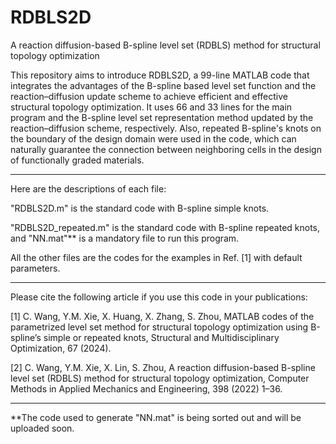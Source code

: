 # RDBLS2D
A reaction diffusion-based B-spline level set (RDBLS) method for structural topology optimization

This repository aims to introduce RDBLS2D, a 99-line MATLAB code that integrates the advantages of the B-spline based level set function and the reaction–diffusion update scheme to achieve efficient and effective structural topology optimization. It uses 66 and 33 lines for the main program and the B-spline level set representation method updated by the reaction–diffusion scheme, respectively. Also, repeated B-spline's knots on the boundary of the design domain were used in the code, which can naturally guarantee the connection between neighboring cells in the design of functionally graded materials.

---------------------------------------------------------------------------------------------------------------------------------
Here are the descriptions of each file:

"RDBLS2D.m" is the standard code with B-spline simple knots.

"RDBLS2D_repeated.m" is the standard code with B-spline repeated knots, and "NN.mat"** is a mandatory file to run this program.

All the other files are the codes for the examples in Ref. [1] with default parameters.

---------------------------------------------------------------------------------------------------------------------------------
Please cite the following article if you use this code in your publications:

[1] C. Wang, Y.M. Xie, X. Huang, X. Zhang, S. Zhou, MATLAB codes of the parametrized level set method for structural topology optimization using B-spline’s simple or repeated knots, Structural and Multidisciplinary Optimization, 67 (2024).

[2] C. Wang, Y.M. Xie, X. Lin, S. Zhou, A reaction diffusion-based B-spline level set (RDBLS) method for structural topology optimization, Computer Methods in Applied Mechanics and Engineering, 398 (2022) 1–36.

----------------------------------------------------------------------------------------------------------------------------------
**The code used to generate "NN.mat" is being sorted out and will be uploaded soon.

